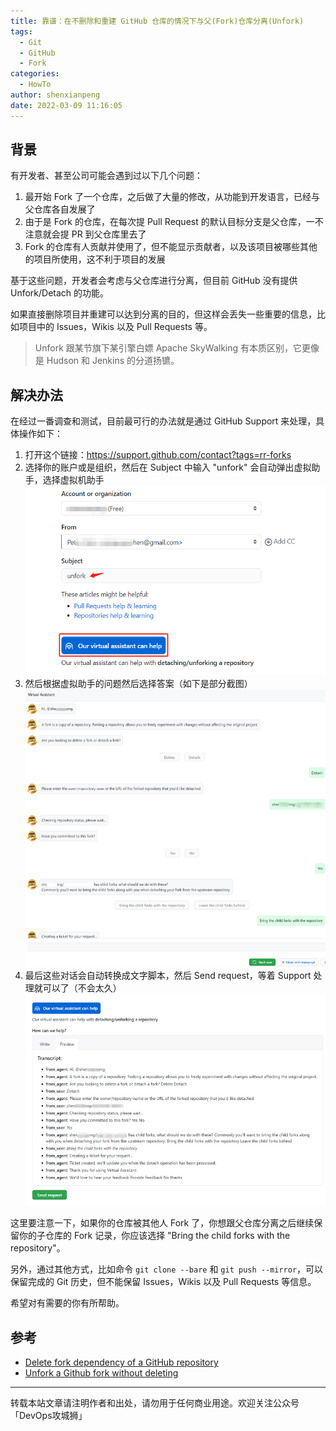 ```yaml
---
title: 靠谱：在不删除和重建 GitHub 仓库的情况下与父(Fork)仓库分离(Unfork)
tags:
  - Git
  - GitHub
  - Fork
categories:
  - HowTo
author: shenxianpeng
date: 2022-03-09 11:16:05
---
```


## 背景

有开发者、甚至公司可能会遇到过以下几个问题：

1. 最开始 Fork 了一个仓库，之后做了大量的修改，从功能到开发语言，已经与父仓库各自发展了
2. 由于是 Fork 的仓库，在每次提 Pull Request 的默认目标分支是父仓库，一不注意就会提 PR 到父仓库里去了
3. Fork 的仓库有人贡献并使用了，但不能显示贡献者，以及该项目被哪些其他的项目所使用，这不利于项目的发展

基于这些问题，开发者会考虑与父仓库进行分离，但目前 GitHub 没有提供 Unfork/Detach 的功能。

如果直接删除项目并重建可以达到分离的目的，但这样会丢失一些重要的信息，比如项目中的 Issues，Wikis 以及 Pull Requests 等。

> Unfork 跟某节旗下某引擎白嫖 Apache SkyWalking 有本质区别，它更像是 Hudson 和 Jenkins 的分道扬镳。

## 解决办法

在经过一番调查和测试，目前最可行的办法就是通过 GitHub Support 来处理，具体操作如下：

<!-- more -->

1. 打开这个链接：https://support.github.com/contact?tags=rr-forks
2. 选择你的账户或是组织，然后在 Subject 中输入 "unfork" 会自动弹出虚拟助手，选择虚拟机助手
    ![视图 1](unfork-github-repo/type-unfork.png)
3. 然后根据虚拟助手的问题然后选择答案（如下是部分截图）
    ![视图 2](unfork-github-repo/virtual-assistant-1.png)
4. 最后这些对话会自动转换成文字脚本，然后 Send request，等着 Support 处理就可以了（不会太久）
    ![视图 3](unfork-github-repo/virtual-assistant-2.png)

这里要注意一下，如果你的仓库被其他人 Fork 了，你想跟父仓库分离之后继续保留你的子仓库的 Fork 记录，你应该选择 "Bring the child forks with the repository"。

另外，通过其他方式，比如命令 `git clone --bare` 和 `git push --mirror`，可以保留完成的 Git 历史，但不能保留 Issues，Wikis 以及 Pull Requests 等信息。

希望对有需要的你有所帮助。

## 参考

* [Delete fork dependency of a GitHub repository](https://stackoverflow.com/questions/16052477/delete-fork-dependency-of-a-github-repository)
* [Unfork a Github fork without deleting](https://stackoverflow.com/questions/29326767/unfork-a-github-fork-without-deleting/41486339#41486339)

---

转载本站文章请注明作者和出处，请勿用于任何商业用途。欢迎关注公众号「DevOps攻城狮」
